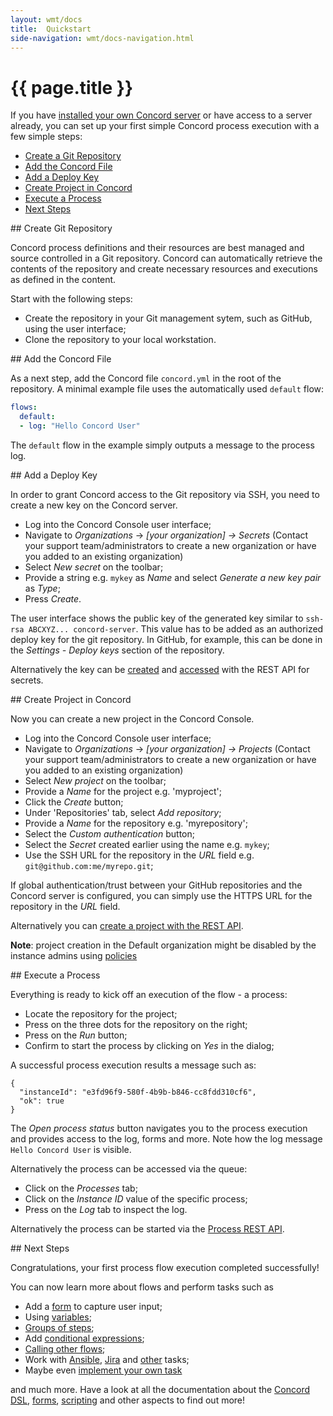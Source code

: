 ```yaml
---
layout: wmt/docs
title:  Quickstart
side-navigation: wmt/docs-navigation.html
---
```


# {{ page.title }}

If you have [installed your own Concord server](./installation.html) or have
access to a server already, you can set up your first simple Concord process
execution with a few simple steps:

- [Create a Git Repository](#create-repository)
- [Add the Concord File](#add-concord-file)
- [Add a Deploy Key](#add-deploy-key)
- [Create Project in Concord](#create-project)
- [Execute a Process](#execute-process)
- [Next Steps](#next-steps)

<a name="create-repository"/>
## Create Git Repository

Concord process definitions and their resources are best managed and source
controlled in a Git repository. Concord can automatically retrieve the contents
of the repository and create necessary resources and executions as defined in
the content.

Start with the following steps:

- Create the repository in your Git management sytem, such as GitHub, using the
  user interface;
- Clone the repository to your local workstation.

<a name="add-concord-file"/>
## Add the Concord File

As a next step, add the Concord file `concord.yml` in the root of the repository.
A minimal example file uses the automatically used `default` flow:

```yaml
flows:
  default:
  - log: "Hello Concord User"
```

The `default` flow in the example simply outputs a message to the process log.

<a name="add-deploy-key"/>
## Add a Deploy Key

In order to grant Concord access to the Git repository via SSH, you need to
create a new key on the Concord server.

- Log into the Concord Console user interface;
- Navigate to _Organizations_ &rarr; _[your organization] &rarr;  Secrets_ (Contact your support team/administrators to create a new organization or have you added to an existing organization)
- Select _New secret_ on the toolbar;
- Provide a string e.g. `mykey` as _Name_ and select _Generate a new key pair_ as _Type_;
- Press _Create_.

The user interface shows the public key of the generated key similar to
`ssh-rsa ABCXYZ... concord-server`. This value has to be added as an authorized deploy
key for the git repository. In GitHub, for example, this can be done in the
_Settings - Deploy keys_ section of the repository.

Alternatively the key can be
[created](../api/secret.html#create-secret) and
[accessed](../api/secret.html#get-key) with the REST API for secrets.


<a name="create-project"/>
## Create Project in Concord

Now you can create a new project in the Concord Console.

- Log into the Concord Console user interface;
- Navigate to _Organizations_ &rarr; _[your organization] &rarr;  Projects_ (Contact your support team/administrators to create a new organization or have you added to an existing organization)
- Select _New project_ on the toolbar;
- Provide a _Name_ for the project e.g. 'myproject';
- Click the _Create_ button;
- Under 'Repositories' tab, select _Add repository_;
- Provide a _Name_ for the repository e.g. 'myrepository';
- Select the _Custom authentication_ button;
- Select the _Secret_ created earlier using the name e.g. `mykey`;
- Use the SSH URL for the repository in the _URL_ field e.g. `git@github.com:me/myrepo.git`;

If global authentication/trust between your GitHub repositories and the Concord
server is configured, you can simply use the HTTPS URL for the repository in the
_URL_ field.

Alternatively you can
[create a project with the REST API](../api/project.html#createproject).

**Note**: project creation in the Default organization might be disabled by
the instance admins using [policies](./policies.html#entity-rule)

<a name="execute-process"/>
## Execute a Process

Everything is ready to kick off an execution of the flow - a process:

- Locate the repository for the project;
- Press on the three dots for the repository on the right;
- Press on the _Run_ button;
- Confirm to start the process by clicking on _Yes_ in the dialog;

A successful process execution results a message such as:

```
{
  "instanceId": "e3fd96f9-580f-4b9b-b846-cc8fdd310cf6",
  "ok": true
}
```

The _Open process status_ button navigates you to the process execution and
provides access to the log, forms and more. Note how the log message
`Hello Concord User` is visible.

Alternatively the process can be accessed via the queue:

- Click on the _Processes_ tab;
- Click on the _Instance ID_ value of the specific process;
- Press on the _Log_ tab to inspect the log.

Alternatively the process can be started via the
[Process REST API](../api/process.html).

<a name="next-steps"/>
## Next Steps

Congratulations, your first process flow execution completed successfully!

You can now learn more about flows and perform tasks such as

- Add a [form](./forms.html) to capture user input;
- Using [variables](../processes-v1/index.html#variables);
- [Groups of steps](../processes-v1/flows.html#groups-of-steps);
- Add [conditional expressions](../processes-v1/flows.html#conditional-expressions);
- [Calling other flows](../processes-v1/flows.html#calling-other-flows);
- Work with [Ansible](../plugins/ansible.html), [Jira](../plugins/jira.html) and [other](../plugins/) tasks;
- Maybe even [implement your own task](../processes-v1/tasks.html#create-task)

and much more. Have a look at all the documentation about the
[Concord DSL](../processes-v1/flows.html), [forms](./forms.html),
[scripting](./scripting.html) and other aspects to find out more!
